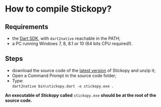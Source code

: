 # How to compile Stickopy?

## Requirements
* the [Dart SDK](https://dart.dev/get-dart), with `dart2native` reachable in the PATH;
* a PC running Windows 7, 8, 8.1 or 10 (64 bits CPU required!).

## Steps
* download the source code of the [latest version](https://github.com/FLA-Coding/Stickopy/releases/latest) of Stickopy and unzip it;
* Open a Command Prompt in the source code folder;
* Type:<br/>
  ```dart2native bin\stickopy.dart -o stickopy.exe```&nbsp;&nbsp;.

**An executable of *Stickopy* called** `stickopy.exe` **should be at the root of the source code.**
